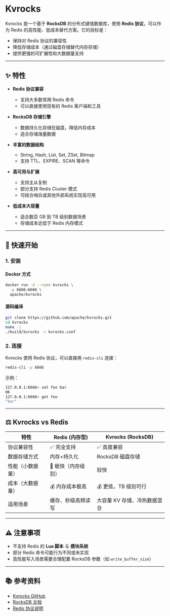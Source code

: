 # Kvrocks

Kvrocks 是一个基于 **RocksDB** 的分布式键值数据库，使用 **Redis 协议**，可以作为 Redis 的高性能、低成本替代方案。它的目标是：

* 保持对 Redis 协议的兼容性
* 降低存储成本（通过磁盘存储替代内存存储）
* 提供更强的可扩展性和大数据量支持

---

## ✨ 特性

* **Redis 协议兼容**

  * 支持大多数常用 Redis 命令
  * 可以直接使用现有的 Redis 客户端和工具

* **RocksDB 存储引擎**

  * 数据持久化存储在磁盘，降低内存成本
  * 适合存储海量数据

* **丰富的数据结构**

  * String, Hash, List, Set, ZSet, Bitmap
  * 支持 TTL、EXPIRE、SCAN 等命令

* **高可用与扩展**

  * 支持主从复制
  * 部分支持 Redis Cluster 模式
  * 可结合哨兵或其他外部系统实现高可用

* **低成本大容量**

  * 适合数百 GB 到 TB 级别数据场景
  * 存储成本远低于 Redis 内存模式

---

## 🚀 快速开始

### 1. 安装

#### Docker 方式

```bash
docker run -d --name kvrocks \
  -p 6666:6666 \
  apache/kvrocks
```

#### 源码编译

```bash
git clone https://github.com/apache/kvrocks.git
cd kvrocks
make -j
./build/kvrocks -c kvrocks.conf
```

### 2. 连接

Kvrocks 使用 Redis 协议，可以直接用 `redis-cli` 连接：

```bash
redis-cli -p 6666
```

示例：

```bash
127.0.0.1:6666> set foo bar
OK
127.0.0.1:6666> get foo
"bar"
```

---

## ⚖️ Kvrocks vs Redis

| 特性       | Redis (内存型) | Kvrocks (RocksDB) |
| -------- | ----------- | ----------------- |
| 协议兼容性    | ✅ 完全支持      | ✅ 高度兼容            |
| 数据存储方式   | 内存+持久化      | RocksDB 磁盘存储      |
| 性能（小数据量） | 🚀 极快（内存级别） | 较快                |
| 成本（大数据量） | 💰 内存成本极高   | 💰 更低，TB 级别可行     |
| 适用场景     | 缓存、秒级高频读写   | 大容量 KV 存储、冷热数据混合  |

---

## ⚠️ 注意事项

* 不支持 Redis 的 **Lua 脚本** 与 **模块系统**
* 部分 Redis 命令可能行为不同或未实现
* 高性能写入场景需要合理配置 RocksDB 参数（如 `write_buffer_size`）

---

## 📚 参考资料

* [Kvrocks GitHub](https://github.com/apache/kvrocks)
* [RocksDB 文档](https://github.com/facebook/rocksdb)
* [Redis 协议说明](https://redis.io/topics/protocol)